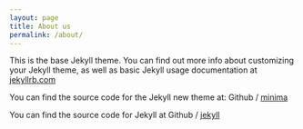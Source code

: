 ```yaml
---
layout: page
title: About us
permalink: /about/
---
```


This is the base Jekyll theme. You can find out more info about customizing your Jekyll theme, as well as basic Jekyll usage documentation at [jekyllrb.com](http://jekyllrb.com/)

You can find the source code for the Jekyll new theme at:
Github /
[minima](https://github.com/jekyll/minima)

You can find the source code for Jekyll at
Github /
[jekyll](https://github.com/jekyll/jekyll)
